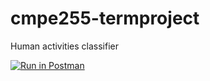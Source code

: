 # cmpe255-termproject
Human activities classifier

[![Run in Postman](https://run.pstmn.io/button.svg)](https://app.getpostman.com/run-collection/326224c663294d5f83e3)
